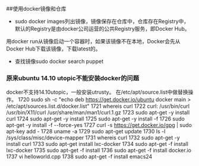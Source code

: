 ##使用docker镜像和仓库
 - sudo docker images列出镜像，镜像保存在仓库中，仓库存在Registry中，默认的Registry是由docker公司运营的公共Registry服务，即Docker Hub。
 
用docker run从镜像启动一个容器时，如果该镜像不在本地，Docker会先从Docker Hub下载该镜像，下载latest的。
  - 查找镜像sudo docker search puppet
  
### 原来ubuntu 14.10 utopic不能安装docker的问题
docker不支持14.10utopic，一般安装utrusty。
在/etc/apt/source.list中做替换操作。
 1720  sudo sh -c "echo deb https://get.docker.io/ubuntu docker main > /etc/apt/sources.list.d/docker.list"
 1721  whereis curl
 1722  curl: /usr/bin/curl /usr/bin/X11/curl /usr/share/man/man1/curl.1.gz
 1723  sudo apt-get -y install curl
 1724  sudo apt-get -y install
 1725  sudo apt-get -y install -f
 1726  sudo apt-get -y install -f --force-yes
 1727  curl -s https://get.docker.io/gpg | sudo apt-key add -
 1728  uname -a
 1729  sudo apt-get update
 1730  ls -l /sys/class/misc/device-mapper
 1731  whereis curl
 1732  sudo apt-get -y install curl
 1733  sudo apt-get install lxc-docker
 1734  sudo apt-get -f install lxc-docker
 1735  sudo apt-get -f install
 1736  sudo apt-get -f install docker.io
 1737  vi helloworld.cpp
 1738  sudo apt-get -f install emacs24

